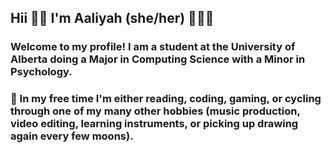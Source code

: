 ## Hii 👋🏽 I'm Aaliyah (she/her) 👩🏽‍💻
### Welcome to my profile! I am a student at the University of Alberta doing a Major in Computing Science with a Minor in Psychology.

### 👾 In my free time I'm either reading, coding, gaming, or cycling through one of my many other hobbies (music production, video editing, learning instruments, or picking up drawing again every few moons).
